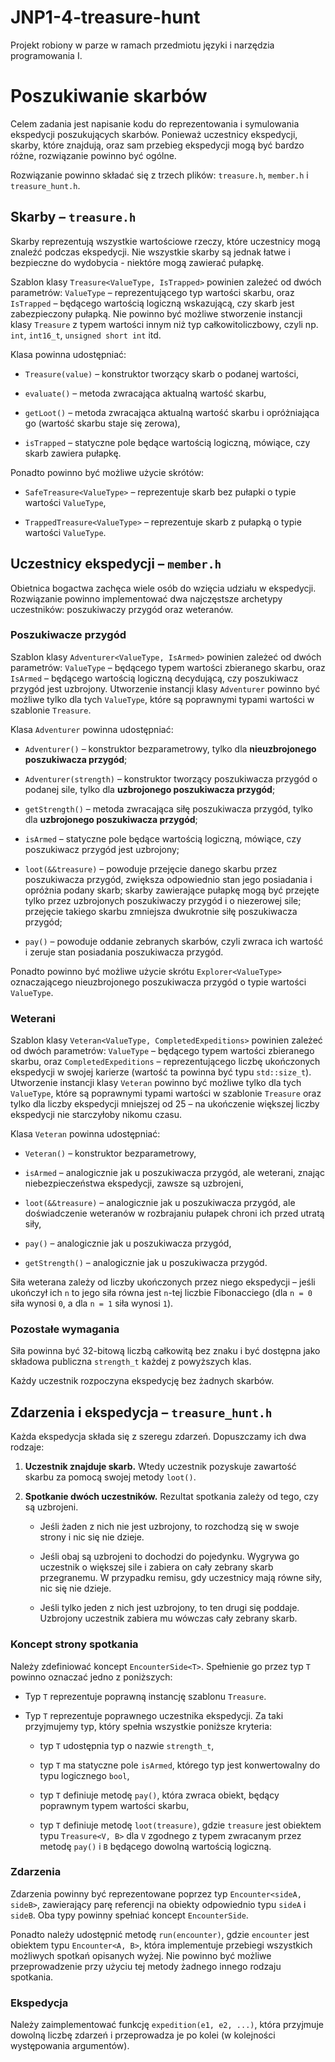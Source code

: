 # JNP1-4-treasure-hunt
Projekt robiony w parze w ramach przedmiotu języki i narzędzia programowania I.

# Poszukiwanie skarbów

Celem zadania jest napisanie kodu do reprezentowania i symulowania ekspedycji
poszukujących skarbów. Ponieważ uczestnicy ekspedycji, skarby, które znajdują,
oraz sam przebieg ekspedycji mogą być bardzo różne, rozwiązanie powinno być
ogólne.

Rozwiązanie powinno składać się z trzech plików:
`treasure.h`, `member.h` i `treasure_hunt.h`.

## Skarby – `treasure.h`

Skarby reprezentują wszystkie wartościowe rzeczy, które uczestnicy mogą znaleźć
podczas ekspedycji. Nie wszystkie skarby są jednak łatwe i bezpieczne do
wydobycia - niektóre mogą zawierać pułapkę.

Szablon klasy `Treasure<ValueType, IsTrapped>` powinien zależeć od dwóch
parametrów: `ValueType` – reprezentującego typ wartości skarbu,
oraz `IsTrapped` – będącego wartością logiczną wskazującą, czy skarb jest
zabezpieczony pułapką. Nie powinno być możliwe stworzenie instancji
klasy `Treasure` z typem wartości innym niż typ całkowitoliczbowy, czyli
np. `int`, `int16_t`, `unsigned short int` itd.

Klasa powinna udostępniać:

* `Treasure(value)` – konstruktor tworzący skarb o podanej wartości,

* `evaluate()` – metoda zwracająca aktualną wartość skarbu,

* `getLoot()` – metoda zwracająca aktualną wartość skarbu i opróżniająca
  go (wartość skarbu staje się zerowa),

* `isTrapped` – statyczne pole będące wartością logiczną, mówiące, czy skarb zawiera
  pułapkę.

Ponadto powinno być możliwe użycie skrótów:

* `SafeTreasure<ValueType>` – reprezentuje skarb bez pułapki o typie
  wartości `ValueType`,

* `TrappedTreasure<ValueType>` – reprezentuje skarb z pułapką o typie
  wartości `ValueType`.

## Uczestnicy ekspedycji – `member.h`

Obietnica bogactwa zachęca wiele osób do wzięcia udziału w ekspedycji.
Rozwiązanie powinno implementować dwa najczęstsze archetypy uczestników:
poszukiwaczy przygód oraz weteranów.

### Poszukiwacze przygód

Szablon klasy `Adventurer<ValueType, IsArmed>` powinien zależeć od dwóch
parametrów: `ValueType` – będącego typem wartości zbieranego skarbu,
oraz `IsArmed` – będącego wartością logiczną decydującą, czy poszukiwacz przygód
jest uzbrojony. Utworzenie instancji klasy `Adventurer` powinno być możliwe
tylko dla tych `ValueType`, które są poprawnymi typami wartości
w szablonie `Treasure`.

Klasa `Adventurer` powinna udostępniać:

* `Adventurer()` – konstruktor bezparametrowy,
  tylko dla **nieuzbrojonego poszukiwacza przygód**;

* `Adventurer(strength)` – konstruktor tworzący poszukiwacza przygód o podanej
  sile, tylko dla **uzbrojonego poszukiwacza przygód**;

* `getStrength()` – metoda zwracająca siłę poszukiwacza przygód, tylko
  dla **uzbrojonego poszukiwacza przygód**;

* `isArmed` – statyczne pole będące wartością logiczną, mówiące, czy poszukiwacz przygód
  jest uzbrojony;

* `loot(&&treasure)` – powoduje przejęcie danego skarbu przez poszukiwacza
  przygód, zwiększa odpowiednio stan jego posiadania i opróżnia podany skarb;
  skarby zawierające pułapkę mogą być przejęte tylko przez uzbrojonych
  poszukiwaczy przygód i o niezerowej sile; przejęcie takiego skarbu zmniejsza
  dwukrotnie siłę poszukiwacza przygód;

* `pay()` – powoduje oddanie zebranych skarbów, czyli zwraca ich wartość
  i zeruje stan posiadania poszukiwacza przygód.

Ponadto powinno być możliwe użycie skrótu `Explorer<ValueType>` oznaczającego
nieuzbrojonego poszukiwacza przygód o typie wartości `ValueType`.

### Weterani

Szablon klasy `Veteran<ValueType, CompletedExpeditions>` powinien zależeć od
dwóch parametrów: `ValueType` – będącego typem wartości zbieranego skarbu,
oraz `CompletedExpeditions` – reprezentującego liczbę ukończonych ekspedycji
w swojej karierze (wartość ta powinna być typu `std::size_t`). Utworzenie
instancji klasy `Veteran` powinno być możliwe tylko dla tych `ValueType`, które
są poprawnymi typami wartości w szablonie `Treasure` oraz tylko dla liczby
ekspedycji mniejszej od 25 – na ukończenie większej liczby ekspedycji nie
starczyłoby nikomu czasu.

Klasa `Veteran` powinna udostępniać:

* `Veteran()` – konstruktor bezparametrowy,

* `isArmed` – analogicznie jak u poszukiwacza przygód, ale weterani, znając
  niebezpieczeństwa ekspedycji, zawsze są uzbrojeni,

* `loot(&&treasure)` – analogicznie jak u poszukiwacza przygód, ale
  doświadczenie weteranów w rozbrajaniu pułapek chroni ich przed utratą siły,

* `pay()` – analogicznie jak u poszukiwacza przygód,

* `getStrength()` – analogicznie jak u poszukiwacza przygód.

Siła weterana zależy od liczby ukończonych przez niego ekspedycji – jeśli
ukończył ich `n` to jego siła równa jest `n`-tej liczbie Fibonacciego
(dla `n = 0` siła wynosi `0`, a dla `n = 1` siła wynosi `1`).

### Pozostałe wymagania

Siła powinna być 32-bitową liczbą całkowitą bez znaku i być dostępna
jako składowa publiczna `strength_t` każdej z powyższych klas.

Każdy uczestnik rozpoczyna ekspedycję bez żadnych skarbów.

## Zdarzenia i ekspedycja – `treasure_hunt.h`

Każda ekspedycja składa się z szeregu zdarzeń. Dopuszczamy ich dwa rodzaje:

1. **Uczestnik znajduje skarb.** Wtedy uczestnik pozyskuje zawartość skarbu
  za pomocą swojej metody `loot()`.

2. **Spotkanie dwóch uczestników.** Rezultat spotkania zależy od tego, czy są
  uzbrojeni.

    * Jeśli żaden z nich nie jest uzbrojony, to rozchodzą się w swoje strony
      i nic się nie dzieje.

    * Jeśli obaj są uzbrojeni to dochodzi do pojedynku. Wygrywa go uczestnik
      o większej sile i zabiera on cały zebrany skarb przegranemu. W przypadku
      remisu, gdy uczestnicy mają równe siły, nic się nie dzieje.

    * Jeśli tylko jeden z nich jest uzbrojony, to ten drugi się poddaje.
      Uzbrojony uczestnik zabiera mu wówczas cały zebrany skarb.

### Koncept strony spotkania

Należy zdefiniować koncept `EncounterSide<T>`. Spełnienie go przez typ `T`
powinno oznaczać jedno z poniższych:

* Typ `T` reprezentuje poprawną instancję szablonu `Treasure`.

* Typ `T` reprezentuje poprawnego uczestnika ekspedycji. Za taki przyjmujemy
  typ, który spełnia wszystkie poniższe kryteria:

    - typ `T` udostępnia typ o nazwie `strength_t`,

    - typ `T` ma statyczne pole `isArmed`, którego typ jest konwertowalny do
      typu logicznego `bool`,

    - typ `T` definiuje metodę `pay()`, która zwraca obiekt, będący poprawnym
      typem wartości skarbu,

    - typ `T` definiuje metodę `loot(treasure)`, gdzie `treasure` jest obiektem
      typu `Treasure<V, B>` dla `V` zgodnego z typem zwracanym przez
      metodę `pay()` i `B` będącego dowolną wartością logiczną.

### Zdarzenia

Zdarzenia powinny być reprezentowane poprzez typ `Encounter<sideA, sideB>`,
zawierający parę referencji na obiekty odpowiednio typu `sideA` i `sideB`.
Oba typy powinny spełniać koncept `EncounterSide`.

Ponadto należy udostępnić metodę `run(encounter)`, gdzie `encounter` jest
obiektem typu `Encounter<A, B>`, która implementuje przebiegi wszystkich
możliwych spotkań opisanych wyżej. Nie powinno być możliwe przeprowadzenie przy
użyciu tej metody żadnego innego rodzaju spotkania.

### Ekspedycja

Należy zaimplementować funkcję `expedition(e1, e2, ...)`, która przyjmuje
dowolną liczbę zdarzeń i przeprowadza je po kolei (w kolejności występowania
argumentów).
